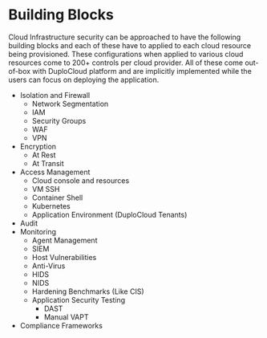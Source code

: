 # Building Blocks

Cloud Infrastructure security can be approached to have the following building blocks and each of these have to applied to each cloud resource being provisioned. These configurations when applied to various cloud resources come to 200+ controls per cloud provider. All of these come out-of-box with DuploCloud platform and are implicitly implemented while the users can focus on deploying the application.

* Isolation and Firewall
  * Network Segmentation
  * IAM
  * Security Groups&#x20;
  * WAF
  * VPN
* Encryption
  * At Rest
  * At Transit
* Access Management
  * Cloud console and resources
  * VM SSH
  * Container Shell
  * Kubernetes
  * Application Environment (DuploCloud Tenants)
* Audit
* Monitoring
  * Agent Management
  * SIEM
  * Host Vulnerabilities
  * Anti-Virus
  * HIDS
  * NIDS
  * Hardening Benchmarks (Like CIS)
  * Application Security Testing
    * DAST
    * Manual VAPT &#x20;
* Compliance Frameworks
